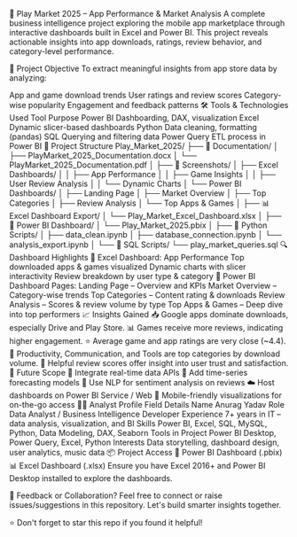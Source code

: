 📱 Play Market 2025 – App Performance & Market Analysis
A complete business intelligence project exploring the mobile app marketplace through interactive dashboards built in Excel and Power BI. This project reveals actionable insights into app downloads, ratings, review behavior, and category-level performance.

🎯 Project Objective
To extract meaningful insights from app store data by analyzing:

App and game download trends
User ratings and review scores
Category-wise popularity
Engagement and feedback patterns
🛠️ Tools & Technologies Used
Tool	Purpose
Power BI	Dashboarding, DAX, visualization
Excel	Dynamic slicer-based dashboards
Python	Data cleaning, formatting (pandas)
SQL	Querying and filtering data
Power Query	ETL process in Power BI
📁 Project Structure
Play_Market_2025/
├── 📄 Documentation/
│   ├── PlayMarket_2025_Documentation.docx
│   └── PlayMarket_2025_Documentation.pdf
│
├── 📸 Screenshots/
│   ├── Excel Dashboards/
│   │   ├── App Performance
│   │   ├── Game Insights
│   │   ├── User Review Analysis
│   │   └── Dynamic Charts
│   └── Power BI Dashboards/
│       ├── Landing Page
│       ├── Market Overview
│       ├── Top Categories
│       ├── Review Analysis
│       └── Top Apps & Games
│
├── 📊 Excel Dashboard Export/
│   └── Play_Market_Excel_Dashboard.xlsx
│
├── 🧠 Power BI Dashboard/
│   └── Play_Market_2025.pbix
│
├── 🐍 Python Scripts/
│   ├── data_clean.ipynb
│   ├── database_connection.ipynb
│   └── analysis_export.ipynb
│
└── 🧾 SQL Scripts/
    └── play_market_queries.sql
🔍 Dashboard Highlights
🔹 Excel Dashboard: App Performance
Top downloaded apps & games visualized
Dynamic charts with slicer interactivity
Review breakdown by user type & category
🔹 Power BI Dashboard Pages:
Landing Page – Overview and KPIs
Market Overview – Category-wise trends
Top Categories – Content rating & downloads
Review Analysis – Scores & review volume by type
Top Apps & Games – Deep dive into top performers
📈 Insights Gained
📥 Google apps dominate downloads, especially Drive and Play Store.
📊 Games receive more reviews, indicating higher engagement.
⭐ Average game and app ratings are very close (~4.4).
🧭 Productivity, Communication, and Tools are top categories by download volume.
💬 Helpful review scores offer insight into user trust and satisfaction.
🚀 Future Scope
📡 Integrate real-time data APIs
📅 Add time-series forecasting models
🧠 Use NLP for sentiment analysis on reviews
☁️ Host dashboards on Power BI Service / Web
📲 Mobile-friendly visualizations for on-the-go access
👨‍💼 Analyst Profile
Field	Details
Name	Anurag Yadav
Role	Data Analyst / Business Intelligence Developer
Experience	7+ years in IT – data analysis, visualization, and BI
Skills	Power BI, Excel, SQL, MySQL, Python, Data Modeling, DAX, Seaborn
Tools in Project	Power BI Desktop, Power Query, Excel, Python
Interests	Data storytelling, dashboard design, user analytics, music data
📦 Project Access
📁 Power BI Dashboard (.pbix)
📊 Excel Dashboard (.xlsx)
Ensure you have Excel 2016+ and Power BI Desktop installed to explore the dashboards.

💬 Feedback or Collaboration?
Feel free to connect or raise issues/suggestions in this repository. Let's build smarter insights together.

⭐ Don't forget to star this repo if you found it helpful!
